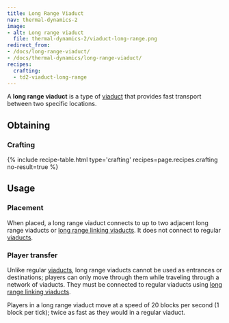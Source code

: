 ```yaml
---
title: Long Range Viaduct
nav: thermal-dynamics-2
image:
- alt: Long range viaduct
  file: thermal-dynamics-2/viaduct-long-range.png
redirect_from:
- /docs/long-range-viaduct/
- /docs/thermal-dynamics/long-range-viaduct/
recipes:
  crafting:
  - td2-viaduct-long-range
---
```


A **long range viaduct** is a type of [viaduct](/docs/thermal-dynamics-2/viaduct/) that provides
fast transport between two specific locations.


Obtaining
---------

### Crafting
{% include recipe-table.html type='crafting' recipes=page.recipes.crafting no-result=true %}


Usage
-----

### Placement
When placed, a long range viaduct connects to up to two adjacent long range
viaducts or [long range linking viaducts](/docs/thermal-dynamics-2/long-range-linking-viaduct/). It
does not connect to regular [viaducts](/docs/thermal-dynamics-2/viaduct/).

### Player transfer
Unlike regular [viaducts](/docs/thermal-dynamics-2/viaduct/), long range viaducts cannot be used as
entrances or destinations; players can only move through them while traveling
through a network of viaducts. They must be connected to regular viaducts using
[long range linking viaducts](/docs/thermal-dynamics-2/long-range-linking-viaduct/).

Players in a long range viaduct move at a speed of 20 blocks per second (1 block
per tick); twice as fast as they would in a regular viaduct.
